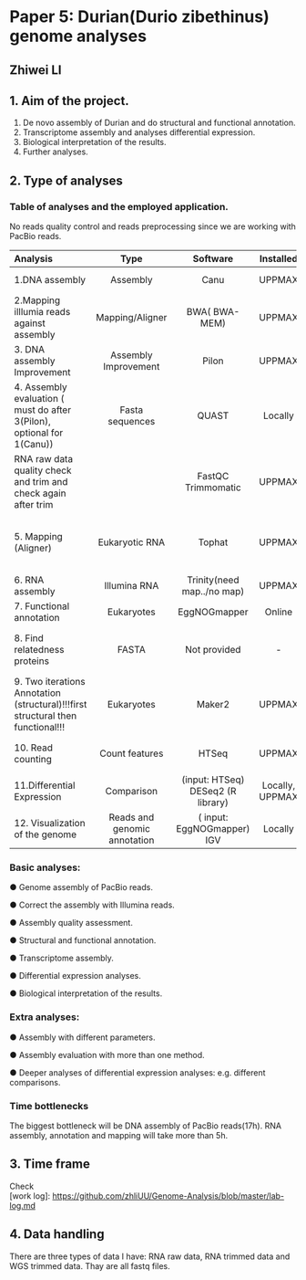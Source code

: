# Paper 5: Durian(Durio zibethinus) genome analyses

## Zhiwei LI

## 1. Aim of the project.
[Data Description]: https://github.com/zhliUU/Genome-Analysis/blob/master/data_description.md
1. De novo assembly of Durian and do structural and functional annotation.
2. Transcriptome assembly and analyses differential expression.
3. Biological interpretation of the results.
4. Further analyses.

## 2. Type of analyses

### Table of analyses and the employed application.

No reads quality control and reads preprocessing since we are working with PacBio reads.

| Analysis                                                     |             Type             |                           Software                           |    Installed    |                   ERT                    | Input/note                                                   |
| :----------------------------------------------------------- | :--------------------------: | :----------------------------------------------------------: | :-------------: | :--------------------------------------: | ------------------------------------------------------------ |
| 1.DNA assembly                                               |           Assembly           |                             Canu                             |     UPPMAX      |            **~17h (4 cores)**            | PacBio reads;                                                |
| 2.Mapping illlumia reads against assembly                    |       Mapping/Aligner        |                        BWA( BWA-MEM)                         |     UPPMAX      |                   ~ 1h                   | Illumina read to PacBio assembly (for BAM file as Pilon input) |
| 3. DNA assembly Improvement                                  |     Assembly Improvement     |                            Pilon                             |     UPPMAX      |                  ~30min                  | PacBio assembly; BAM file;                                   |
| 4. Assembly  evaluation ( must do after 3(Pilon), optional for 1(Canu)) |       Fasta sequences        |                            QUAST                             |     Locally     |                    ~                     | Assembly()                                                   |
| RNA raw data quality check and trim and check again after trim |                              |                      FastQC Trimmomatic                      |     UPPMAX      |                    ~                     |                                                              |
| 5. Mapping (Aligner)                                         |        Eukaryotic RNA        |                            Tophat                            |     UPPMAX      |            **~5h (2 cores)**             | Downloaded DNA sequence, different pairs of RNA reads. Part for 6, all for 10. |
| 6. RNA assembly                                              |         Illumina RNA         |                  Trinity(need map../no map)                  |     UPPMAX      |           **~5.5h (4 cores)**            | **Merged** BAM file from Tophat.                             |
| 7. Functional annotation                                     |          Eukaryotes          |                         EggNOGmapper                         |     Online      |                                          | maker.protein.fasta from Maker2                              |
| 8. Find relatedness proteins                                 |            FASTA             |                         Not provided                         |        -        |                    -                     | Reduce the number of species to run faster,  (arabidopsis)   |
| 9. Two iterations Annotation (structural)!!!first structural then functional!!! |          Eukaryotes          |                            Maker2                            |     UPPMAX      | **Two iterations 6,12h(long) (4 cores)** | (Input: assembly trinity output and relatedness protein)     |
| 10. Read counting                                            |        Count features        |                            HTSeq                             |     UPPMAX      |                    ~                     | BAM files from Tophat, gff from Maker2                       |
| 11.Differential Expression                                   |          Comparison          | (input:  																										HTSeq) DESeq2 (R library) | Locally, UPPMAX |                 Variable                 | counts from HTseq                                            |
| 12. Visualization of the genome                              | Reads and genomic annotation | ( input:																										EggNOGmapper) IGV |     Locally     |                 Variable                 | genome, .Gff, bam(one of each, then add more)                |

### Basic analyses:

●  Genome assembly of PacBio reads.

●  Correct the assembly with Illumina reads.

●  Assembly quality assessment.

●  Structural and functional annotation.

●  Transcriptome assembly.

●  Differential expression analyses.

●  Biological interpretation of the results.

### Extra analyses:

●  Assembly with different parameters.

●  Assembly evaluation with more than one method.

●  Deeper analyses of differential expression analyses: e.g. different comparisons.

### Time bottlenecks

The biggest bottleneck will be DNA assembly of PacBio reads(17h). RNA assembly, annotation and mapping will take more than 5h.



## 3. Time frame

Check  
[work log]: https://github.com/zhliUU/Genome-Analysis/blob/master/lab-log.md

## 4. Data handling

There are three types of data I have: RNA raw data, RNA trimmed data and WGS trimmed data. Thay are all fastq files.
